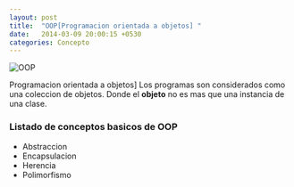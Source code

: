 ```yaml
---
layout: post
title:  "OOP[Programacion orientada a objetos] "
date:   2014-03-09 20:00:15 +0530
categories: Concepto
---
```


![OOP](https://media.giphy.com/media/40DRc0W00UbgQ/giphy.gif)


Programacion orientada a objetos] Los programas son considerados como una coleccion de objetos.
Donde el **objeto** no es mas que una instancia de una clase. 

### Listado de conceptos basicos de OOP 

 * Abstraccion 
 * Encapsulacion 
 * Herencia 
 * Polimorfismo 




